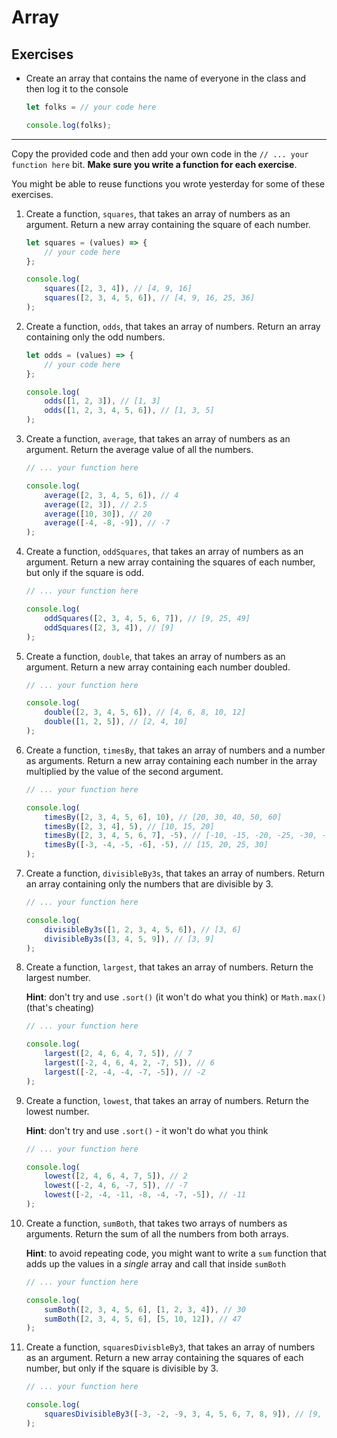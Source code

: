 # Array

## Exercises

- Create an array that contains the name of everyone in the class and then log it to the console

    ```javascript
    let folks = // your code here

    console.log(folks);
    ```

---

Copy the provided code and then add your own code in the `// ... your function here` bit. **Make sure you write a function for each exercise**.

You might be able to reuse functions you wrote yesterday for some of these exercises.

1) Create a function, `squares`, that takes an array of numbers as an argument. Return a new array containing the square of each number.

    ```javascript
    let squares = (values) => {
        // your code here
    };

    console.log(
        squares([2, 3, 4]), // [4, 9, 16]
        squares([2, 3, 4, 5, 6]), // [4, 9, 16, 25, 36]
    );
    ```

1) Create a function, `odds`, that takes an array of numbers. Return an array containing only the odd numbers.

    ```javascript
    let odds = (values) => {
        // your code here
    };

    console.log(
        odds([1, 2, 3]), // [1, 3]
        odds([1, 2, 3, 4, 5, 6]), // [1, 3, 5]
    );
    ```


1) Create a function, `average`, that takes an array of numbers as an argument. Return the average value of all the numbers.

    ```javascript
    // ... your function here

    console.log(
        average([2, 3, 4, 5, 6]), // 4
        average([2, 3]), // 2.5
        average([10, 30]), // 20
        average([-4, -8, -9]), // -7
    );
    ```

1) Create a function, `oddSquares`, that takes an array of numbers as an argument. Return a new array containing the squares of each number, but only if the square is odd.

    ```javascript
    // ... your function here

    console.log(
        oddSquares([2, 3, 4, 5, 6, 7]), // [9, 25, 49]
        oddSquares([2, 3, 4]), // [9]
    );
    ```

1) Create a function, `double`, that takes an array of numbers as an argument. Return a new array containing each number doubled.

    ```javascript
    // ... your function here

    console.log(
        double([2, 3, 4, 5, 6]), // [4, 6, 8, 10, 12]
        double([1, 2, 5]), // [2, 4, 10]
    );
    ```

1) Create a function, `timesBy`, that takes an array of numbers and a number as arguments. Return a new array containing each number in the array multiplied by the value of the second argument.

    ```javascript
    // ... your function here

    console.log(
        timesBy([2, 3, 4, 5, 6], 10), // [20, 30, 40, 50, 60]
        timesBy([2, 3, 4], 5), // [10, 15, 20]
        timesBy([2, 3, 4, 5, 6, 7], -5), // [-10, -15, -20, -25, -30, -35]
        timesBy([-3, -4, -5, -6], -5), // [15, 20, 25, 30]
    );
    ```

1) Create a function, `divisibleBy3s`, that takes an array of numbers. Return an array containing only the numbers that are divisible by 3.

    ```javascript
    // ... your function here

    console.log(
        divisibleBy3s([1, 2, 3, 4, 5, 6]), // [3, 6]
        divisibleBy3s([3, 4, 5, 9]), // [3, 9]
    );
    ```

1) Create a function, `largest`, that takes an array of numbers. Return the largest number.

    **Hint**: don't try and use `.sort()` (it won't do what you think) or `Math.max()` (that's cheating)

    ```javascript
    // ... your function here

    console.log(
        largest([2, 4, 6, 4, 7, 5]), // 7
        largest([-2, 4, 6, 4, 2, -7, 5]), // 6
        largest([-2, -4, -4, -7, -5]), // -2
    );
    ```

1) Create a function, `lowest`, that takes an array of numbers. Return the lowest number.

    **Hint**: don't try and use `.sort()` - it won't do what you think

    ```javascript
    // ... your function here

    console.log(
        lowest([2, 4, 6, 4, 7, 5]), // 2
        lowest([-2, 4, 6, -7, 5]), // -7
        lowest([-2, -4, -11, -8, -4, -7, -5]), // -11
    );
    ```

1) Create a function, `sumBoth`, that takes two arrays of numbers as arguments. Return the sum of all the numbers from both arrays.

    **Hint**: to avoid repeating code, you might want to write a `sum` function that adds up the values in a *single* array and call that inside `sumBoth`

    ```javascript
    // ... your function here

    console.log(
        sumBoth([2, 3, 4, 5, 6], [1, 2, 3, 4]), // 30
        sumBoth([2, 3, 4, 5, 6], [5, 10, 12]), // 47
    );
    ```

1) Create a function, `squaresDivisbleBy3`, that takes an array of numbers as an argument. Return a new array containing the squares of each number, but only if the square is divisible by 3.

    ```javascript
    // ... your function here

    console.log(
        squaresDivisibleBy3([-3, -2, -9, 3, 4, 5, 6, 7, 8, 9]), // [9, 81, 9, 36, 81]
    );
    ```

